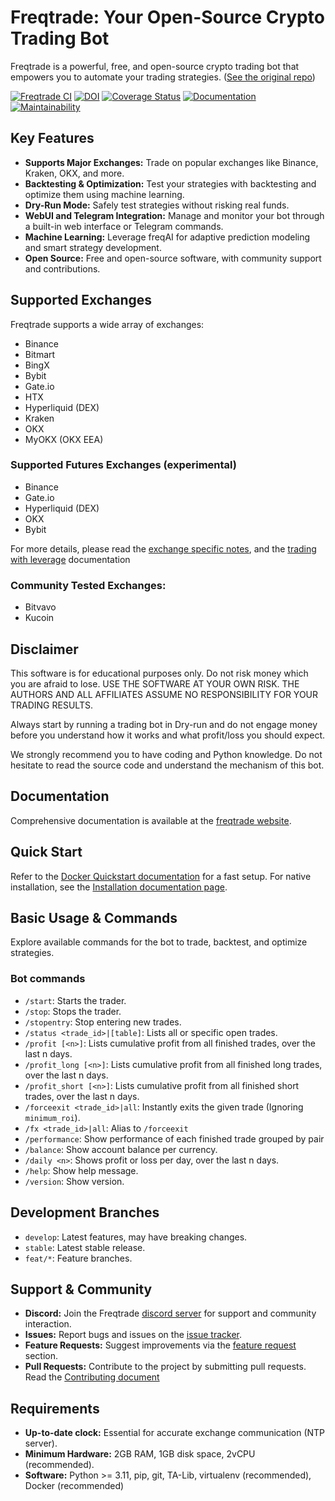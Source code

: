 # Freqtrade: Your Open-Source Crypto Trading Bot

Freqtrade is a powerful, free, and open-source crypto trading bot that empowers you to automate your trading strategies. ([See the original repo](https://github.com/freqtrade/freqtrade))

[![Freqtrade CI](https://github.com/freqtrade/freqtrade/actions/workflows/ci.yml/badge.svg?branch=develop)](https://github.com/freqtrade/freqtrade/actions/)
[![DOI](https://joss.theoj.org/papers/10.21105/joss.04864/status.svg)](https://doi.org/10.21105/joss.04864)
[![Coverage Status](https://coveralls.io/repos/github/freqtrade/freqtrade/badge.svg?branch=develop&service=github)](https://coveralls.io/github/freqtrade/freqtrade?branch=develop)
[![Documentation](https://readthedocs.org/projects/freqtrade/badge/)](https://www.freqtrade.io)
[![Maintainability](https://api.codeclimate.com/v1/badges/5737e6d668200b7518ff/maintainability)](https://codeclimate.com/github/freqtrade/freqtrade/maintainability)

## Key Features

*   **Supports Major Exchanges:** Trade on popular exchanges like Binance, Kraken, OKX, and more.
*   **Backtesting & Optimization:** Test your strategies with backtesting and optimize them using machine learning.
*   **Dry-Run Mode:** Safely test strategies without risking real funds.
*   **WebUI and Telegram Integration:** Manage and monitor your bot through a built-in web interface or Telegram commands.
*   **Machine Learning:** Leverage freqAI for adaptive prediction modeling and smart strategy development.
*   **Open Source:** Free and open-source software, with community support and contributions.

## Supported Exchanges

Freqtrade supports a wide array of exchanges:

*   Binance
*   Bitmart
*   BingX
*   Bybit
*   Gate.io
*   HTX
*   Hyperliquid (DEX)
*   Kraken
*   OKX
*   MyOKX (OKX EEA)

### Supported Futures Exchanges (experimental)

*   Binance
*   Gate.io
*   Hyperliquid (DEX)
*   OKX
*   Bybit

For more details, please read the [exchange specific notes](docs/exchanges.md), and the [trading with leverage](docs/leverage.md) documentation

### Community Tested Exchanges:

*   Bitvavo
*   Kucoin

## Disclaimer

This software is for educational purposes only.  Do not risk money which you are afraid to lose. USE THE SOFTWARE AT YOUR OWN RISK. THE AUTHORS AND ALL AFFILIATES ASSUME NO RESPONSIBILITY FOR YOUR TRADING RESULTS.

Always start by running a trading bot in Dry-run and do not engage money before you understand how it works and what profit/loss you should expect.

We strongly recommend you to have coding and Python knowledge. Do not hesitate to read the source code and understand the mechanism of this bot.

## Documentation

Comprehensive documentation is available at the [freqtrade website](https://www.freqtrade.io).

## Quick Start

Refer to the [Docker Quickstart documentation](https://www.freqtrade.io/en/stable/docker_quickstart/) for a fast setup.
For native installation, see the [Installation documentation page](https://www.freqtrade.io/en/stable/installation/).

## Basic Usage & Commands

Explore available commands for the bot to trade, backtest, and optimize strategies.

### Bot commands
*   `/start`: Starts the trader.
*   `/stop`: Stops the trader.
*   `/stopentry`: Stop entering new trades.
*   `/status <trade_id>|[table]`: Lists all or specific open trades.
*   `/profit [<n>]`: Lists cumulative profit from all finished trades, over the last n days.
*   `/profit_long [<n>]`: Lists cumulative profit from all finished long trades, over the last n days.
*   `/profit_short [<n>]`: Lists cumulative profit from all finished short trades, over the last n days.
*   `/forceexit <trade_id>|all`: Instantly exits the given trade (Ignoring `minimum_roi`).
*   `/fx <trade_id>|all`: Alias to `/forceexit`
*   `/performance`: Show performance of each finished trade grouped by pair
*   `/balance`: Show account balance per currency.
*   `/daily <n>`: Shows profit or loss per day, over the last n days.
*   `/help`: Show help message.
*   `/version`: Show version.

## Development Branches

*   `develop`: Latest features, may have breaking changes.
*   `stable`: Latest stable release.
*   `feat/*`: Feature branches.

## Support & Community

*   **Discord:** Join the Freqtrade [discord server](https://discord.gg/p7nuUNVfP7) for support and community interaction.
*   **Issues:** Report bugs and issues on the [issue tracker](https://github.com/freqtrade/freqtrade/issues?q=is%3Aissue).
*   **Feature Requests:**  Suggest improvements via the [feature request](https://github.com/freqtrade/freqtrade/labels/enhancement) section.
*   **Pull Requests:** Contribute to the project by submitting pull requests.
    Read the [Contributing document](https://github.com/freqtrade/freqtrade/blob/develop/CONTRIBUTING.md)

## Requirements

*   **Up-to-date clock:** Essential for accurate exchange communication (NTP server).
*   **Minimum Hardware:** 2GB RAM, 1GB disk space, 2vCPU (recommended).
*   **Software:** Python >= 3.11, pip, git, TA-Lib, virtualenv (recommended), Docker (recommended)